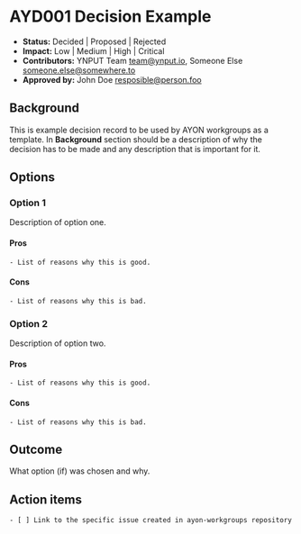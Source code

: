 # AYD001 Decision Example

- **Status:** Decided | Proposed | Rejected
- **Impact:**  Low | Medium | High | Critical
- **Contributors:** YNPUT Team <team@ynput.io>, Someone Else <someone.else@somewhere.to>
- **Approved by:** John Doe <resposible@person.foo>

## Background

This is example decision record to be used by AYON workgroups as a template. In **Background** section should
be a description of why the decision has to be made and any description that is important for it.

## Options

### Option 1

Description of option one.

#### Pros

	- List of reasons why this is good.

#### Cons

	- List of reasons why this is bad.

### Option 2

Description of option two.

#### Pros

	- List of reasons why this is good.

#### Cons

	- List of reasons why this is bad.


## Outcome

What option (if) was chosen and why.


## Action items

	- [ ] Link to the specific issue created in ayon-workgroups repository
